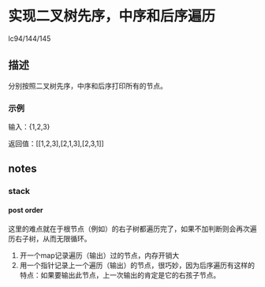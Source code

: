 # 实现二叉树先序，中序和后序遍历

lc94/144/145

## 描述

分别按照二叉树先序，中序和后序打印所有的节点。

### 示例

输入：{1,2,3}

返回值：[[1,2,3],[2,1,3],[2,3,1]]

## notes

### stack

#### post order

这里的难点就在于根节点（例如）的右子树都遍历完了，如果不加判断则会再次遍历右子树，从而无限循环。

1. 开一个map记录遍历（输出）过的节点，内存开销大
2. 用一个指针记录上一个遍历（输出）的节点，很巧妙，因为后序遍历有这样的特点：如果要输出此节点，上一次输出的肯定是它的右孩子节点。